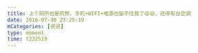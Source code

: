 ```yaml
---
title: 上个厕所也是煎熬，手机+WIFI+电源也留不住我了😫😫，还得有台空调
date: 2016-07-30 23:25:19
mCategories: [说说]
type: moment
time: t232519
---
```


